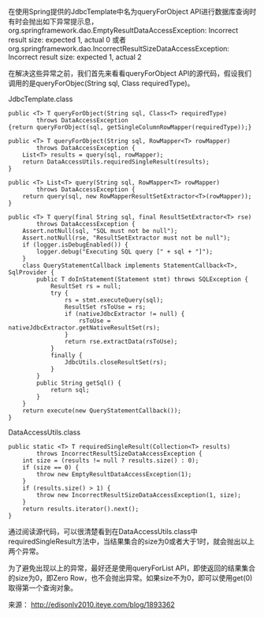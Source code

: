  在使用Spring提供的JdbcTemplate中名为queryForObject API进行数据库查询时有时会抛出如下异常提示息，org.springframework.dao.EmptyResultDataAccessException: Incorrect result size: expected 1, actual 0 或者 org.springframework.dao.IncorrectResultSizeDataAccessException: Incorrect result size: expected 1, actual 2 

在解决这些异常之前，我们首先来看看queryForObject API的源代码，假设我们调用的是queryForObjec(String sql, Class requiredType)。 



JdbcTemplate.class 

```
public <T> T queryForObject(String sql, Class<T> requiredType)   
        throws DataAccessException   
{return queryForObject(sql, getSingleColumnRowMapper(requiredType));}  
  
public <T> T queryForObject(String sql, RowMapper<T> rowMapper)   
        throws DataAccessException {  
    List<T> results = query(sql, rowMapper);  
    return DataAccessUtils.requiredSingleResult(results);  
}  
  
public <T> List<T> query(String sql, RowMapper<T> rowMapper)   
        throws DataAccessException {  
    return query(sql, new RowMapperResultSetExtractor<T>(rowMapper));  
}  
  
public <T> T query(final String sql, final ResultSetExtractor<T> rse)   
        throws DataAccessException {  
    Assert.notNull(sql, "SQL must not be null");  
    Assert.notNull(rse, "ResultSetExtractor must not be null");  
    if (logger.isDebugEnabled()) {  
        logger.debug("Executing SQL query [" + sql + "]");  
    }  
    class QueryStatementCallback implements StatementCallback<T>, SqlProvider {  
        public T doInStatement(Statement stmt) throws SQLException {  
            ResultSet rs = null;  
            try {  
                rs = stmt.executeQuery(sql);  
                ResultSet rsToUse = rs;  
                if (nativeJdbcExtractor != null) {  
                    rsToUse = nativeJdbcExtractor.getNativeResultSet(rs);  
                }  
                return rse.extractData(rsToUse);  
            }  
            finally {  
                JdbcUtils.closeResultSet(rs);  
            }  
        }  
        public String getSql() {  
            return sql;  
        }  
    }  
    return execute(new QueryStatementCallback());  
}  
```

DataAccessUtils.class  

```
public static <T> T requiredSingleResult(Collection<T> results)   
        throws IncorrectResultSizeDataAccessException {  
    int size = (results != null ? results.size() : 0);  
    if (size == 0) {  
        throw new EmptyResultDataAccessException(1);  
    }  
    if (results.size() > 1) {  
        throw new IncorrectResultSizeDataAccessException(1, size);  
    }  
    return results.iterator().next();  
}  
```

通过阅读源代码，可以很清楚看到在DataAccessUtils.class中requiredSingleResult方法中，当结果集合的size为0或者大于1时，就会抛出以上两个异常。 

为了避免出现以上的异常，最好还是使用queryForList API，即使返回的结果集合的size为0，即Zero Row，也不会抛出异常。如果size不为0，即可以使用get(0)取得第一个查询对象。 

来源： <http://edisonlv2010.iteye.com/blog/1893362>